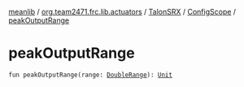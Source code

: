 [meanlib](../../../index.md) / [org.team2471.frc.lib.actuators](../../index.md) / [TalonSRX](../index.md) / [ConfigScope](index.md) / [peakOutputRange](./peak-output-range.md)

# peakOutputRange

`fun peakOutputRange(range: `[`DoubleRange`](../../../org.team2471.frc.lib.math/-double-range.md)`): `[`Unit`](https://kotlinlang.org/api/latest/jvm/stdlib/kotlin/-unit/index.html)